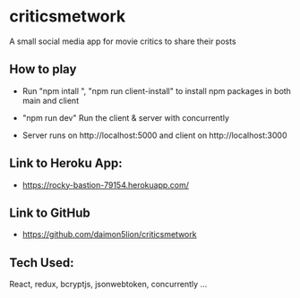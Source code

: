 # criticsmetwork

A small social media app for movie critics to share their posts

## How to play

- Run "npm intall ", "npm run client-install" to install npm packages in both main and client

- "npm run dev" Run the client & server with concurrently

- Server runs on http://localhost:5000 and client on http://localhost:3000

## Link to Heroku App:

- https://rocky-bastion-79154.herokuapp.com/

## Link to GitHub

- https://github.com/daimon5lion/criticsmetwork

## Tech Used:

React, redux, bcryptjs, jsonwebtoken, concurrently ...
